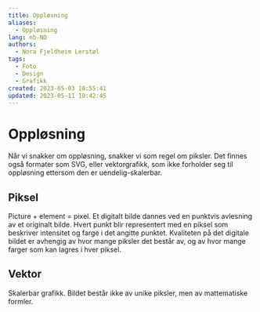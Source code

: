 ```yaml
---
title: Oppløsning
aliases: 
  - Oppløsning
lang: nb-NO
authors:
  - Nora Fjeldheim Lerstøl
tags:
  - Foto
  - Design
  - Grafikk
created: 2023-05-03 10:55:41
updated: 2023-05-11 10:42:45
---
```

# Oppløsning
Når vi snakker om oppløsning, snakker vi som regel om piksler. Det finnes også formater som SVG, eller vektorgrafikk, som ikke forholder seg til oppløsning ettersom den er uendelig-skalerbar.

## Piksel
Picture + element = pixel. Et digitalt bilde dannes ved en punktvis avlesning av et originalt bilde. Hvert punkt blir representert med en piksel som beskriver intensitet og farge i det angitte punktet. Kvaliteten på det digitale bildet er avhengig av hvor mange piksler det består av, og av hvor mange farger som kan lagres i hver piksel. 

## Vektor
Skalerbar grafikk. Bildet består ikke av unike piksler, men av mattematiske formler.